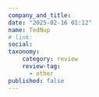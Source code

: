 ```yaml
---
company_and_title: 
date: "2025-02-16 01:12"
name: TedNup
# link:
social: 
taxonomy:
    category: review
    review-tag:
      - other
published: false
---
```



